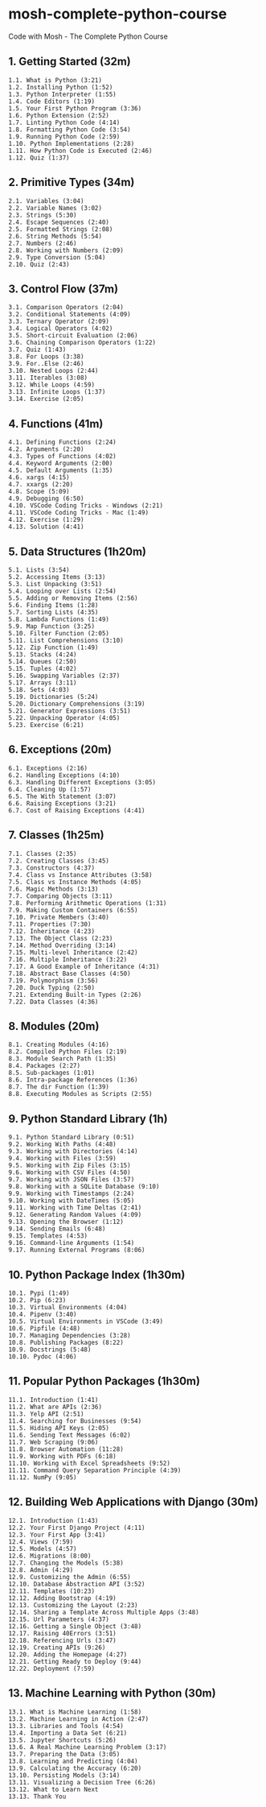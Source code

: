 # mosh-complete-python-course
Code with Mosh - The Complete Python Course

## 1. Getting Started (32m)
	1.1. What is Python (3:21)
	1.2. Installing Python (1:52)
	1.3. Python Interpreter (1:55)
	1.4. Code Editors (1:19)
	1.5. Your First Python Program (3:36)
	1.6. Python Extension (2:52)
	1.7. Linting Python Code (4:14)
	1.8. Formatting Python Code (3:54)
	1.9. Running Python Code (2:59)
	1.10. Python Implementations (2:28)
	1.11. How Python Code is Executed (2:46)
	1.12. Quiz (1:37)
## 2. Primitive Types (34m)
	2.1. Variables (3:04)
	2.2. Variable Names (3:02)
	2.3. Strings (5:30)
	2.4. Escape Sequences (2:40)
	2.5. Formatted Strings (2:08)
	2.6. String Methods (5:54)
	2.7. Numbers (2:46)
	2.8. Working with Numbers (2:09)
	2.9. Type Conversion (5:04)
	2.10. Quiz (2:43)
## 3. Control Flow (37m)
	3.1. Comparison Operators (2:04)
	3.2. Conditional Statements (4:09)
	3.3. Ternary Operator (2:09)
	3.4. Logical Operators (4:02)
	3.5. Short-circuit Evaluation (2:06)
	3.6. Chaining Comparison Operators (1:22)
	3.7. Quiz (1:43)
	3.8. For Loops (3:38)
	3.9. For..Else (2:46)
	3.10. Nested Loops (2:44)
	3.11. Iterables (3:08)
	3.12. While Loops (4:59)
	3.13. Infinite Loops (1:37)
	3.14. Exercise (2:05)
## 4. Functions (41m)
	4.1. Defining Functions (2:24)
	4.2. Arguments (2:20)
	4.3. Types of Functions (4:02)
	4.4. Keyword Arguments (2:00)
	4.5. Default Arguments (1:35)
	4.6. xargs (4:15)
	4.7. xxargs (2:20)
	4.8. Scope (5:09)
	4.9. Debugging (6:50)
	4.10. VSCode Coding Tricks - Windows (2:21)
	4.11. VSCode Coding Tricks - Mac (1:49)
	4.12. Exercise (1:29)
	4.13. Solution (4:41)
## 5. Data Structures (1h20m)
	5.1. Lists (3:54)
	5.2. Accessing Items (3:13)
	5.3. List Unpacking (3:51)
	5.4. Looping over Lists (2:54)
	5.5. Adding or Removing Items (2:56)
	5.6. Finding Items (1:28)
	5.7. Sorting Lists (4:35)
	5.8. Lambda Functions (1:49)
	5.9. Map Function (3:25)
	5.10. Filter Function (2:05)
	5.11. List Comprehensions (3:10)
	5.12. Zip Function (1:49)
	5.13. Stacks (4:24)
	5.14. Queues (2:50)
	5.15. Tuples (4:02)
	5.16. Swapping Variables (2:37)
	5.17. Arrays (3:11)
	5.18. Sets (4:03)
	5.19. Dictionaries (5:24)
	5.20. Dictionary Comprehensions (3:19)
	5.21. Generator Expressions (3:51)
	5.22. Unpacking Operator (4:05)
	5.23. Exercise (6:21)
## 6. Exceptions (20m)
	6.1. Exceptions (2:16)
	6.2. Handling Exceptions (4:10)
	6.3. Handling Different Exceptions (3:05)
	6.4. Cleaning Up (1:57)
	6.5. The With Statement (3:07)
	6.6. Raising Exceptions (3:21)
	6.7. Cost of Raising Exceptions (4:41)
## 7. Classes (1h25m)
	7.1. Classes (2:35)
	7.2. Creating Classes (3:45)
	7.3. Constructors (4:37)
	7.4. Class vs Instance Attributes (3:58)
	7.5. Class vs Instance Methods (4:05)
	7.6. Magic Methods (3:13)
	7.7. Comparing Objects (3:11)
	7.8. Performing Arithmetic Operations (1:31)
	7.9. Making Custom Containers (6:55)
	7.10. Private Members (3:40)
	7.11. Properties (7:30)
	7.12. Inheritance (4:23)
	7.13. The Object Class (2:23)
	7.14. Method Overriding (3:14)
	7.15. Multi-level Inheritance (2:42)
	7.16. Multiple Inheritance (3:22)
	7.17. A Good Example of Inheritance (4:31)
	7.18. Abstract Base Classes (4:50)
	7.19. Polymorphism (3:56)
	7.20. Duck Typing (2:50)
	7.21. Extending Built-in Types (2:26)
	7.22. Data Classes (4:36)
## 8. Modules (20m)
	8.1. Creating Modules (4:16)
	8.2. Compiled Python Files (2:19)
	8.3. Module Search Path (1:35)
	8.4. Packages (2:27)
	8.5. Sub-packages (1:01)
	8.6. Intra-package References (1:36)
	8.7. The dir Function (1:39)
	8.8. Executing Modules as Scripts (2:55)
## 9. Python Standard Library (1h)
	9.1. Python Standard Library (0:51)
	9.2. Working With Paths (4:48)
	9.3. Working with Directories (4:14)
	9.4. Working with Files (3:59)
	9.5. Working with Zip Files (3:15)
	9.6. Working with CSV Files (4:50)
	9.7. Working with JSON Files (3:57)
	9.8. Working with a SQLite Database (9:10)
	9.9. Working with Timestamps (2:24)
	9.10. Working with DateTimes (5:05)
	9.11. Working with Time Deltas (2:41)
	9.12. Generating Random Values (4:09)
	9.13. Opening the Browser (1:12)
	9.14. Sending Emails (6:48)
	9.15. Templates (4:53)
	9.16. Command-line Arguments (1:54)
	9.17. Running External Programs (8:06)
## 10. Python Package Index (1h30m)
	10.1. Pypi (1:49)
	10.2. Pip (6:23)
	10.3. Virtual Environments (4:04)
	10.4. Pipenv (3:40)
	10.5. Virtual Environments in VSCode (3:49)
	10.6. Pipfile (4:48)
	10.7. Managing Dependencies (3:28)
	10.8. Publishing Packages (8:22)
	10.9. Docstrings (5:48)
	10.10. Pydoc (4:06)
## 11. Popular Python Packages (1h30m)
	11.1. Introduction (1:41)
	11.2. What are APIs (2:36)
	11.3. Yelp API (2:51)
	11.4. Searching for Businesses (9:54)
	11.5. Hiding API Keys (2:05)
	11.6. Sending Text Messages (6:02)
	11.7. Web Scraping (9:06)
	11.8. Browser Automation (11:28)
	11.9. Working with PDFs (6:18)
	11.10. Working with Excel Spreadsheets (9:52)
	11.11. Command Query Separation Principle (4:39)
	11.12. NumPy (9:05)
## 12. Building Web Applications with Django (30m)
	12.1. Introduction (1:43)
	12.2. Your First Django Project (4:11)
	12.3. Your First App (3:41)
	12.4. Views (7:59)
	12.5. Models (4:57)
	12.6. Migrations (8:00)
	12.7. Changing the Models (5:38)
	12.8. Admin (4:29)
	12.9. Customizing the Admin (6:55)
	12.10. Database Abstraction API (3:52)
	12.11. Templates (10:23)
	12.12. Adding Bootstrap (4:19)
	12.13. Customizing the Layout (2:23)
	12.14. Sharing a Template Across Multiple Apps (3:48)
	12.15. Url Parameters (4:37)
	12.16. Getting a Single Object (3:48)
	12.17. Raising 40Errors (3:51)
	12.18. Referencing Urls (3:47)
	12.19. Creating APIs (9:26)
	12.20. Adding the Homepage (4:27)
	12.21. Getting Ready to Deploy (9:44)
	12.22. Deployment (7:59)
## 13. Machine Learning with Python (30m)
	13.1. What is Machine Learning (1:58)
	13.2. Machine Learning in Action (2:47)
	13.3. Libraries and Tools (4:54)
	13.4. Importing a Data Set (6:21)
	13.5. Jupyter Shortcuts (5:26)
	13.6. A Real Machine Learning Problem (3:17)
	13.7. Preparing the Data (3:05)
	13.8. Learning and Predicting (4:04)
	13.9. Calculating the Accuracy (6:20)
	13.10. Persisting Models (3:14)
	13.11. Visualizing a Decision Tree (6:26)
	13.12. What to Learn Next
	13.13. Thank You

